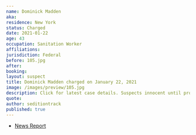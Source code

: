 ```yaml
---
name: Dominick Madden
aka:
residence: New York
status: Charged
date: 2021-01-22
age: 43
occupation: Sanitation Worker
affiliations:
jurisdiction: Federal
before: 105.jpg
after:
booking:
layout: suspect
title: Dominick Madden charged on January 22, 2021
image: /images/preview/105.jpg
description: Click for latest case details. Suspects innocent until proven guilty.
quote:
author: seditiontrack
published: true
---
```


- [News Report](https://brooklyneagle.com/articles/2021/01/22/brooklyn-sanitation-worker-arrested-after-feds-idd-him-as-part-of-capitol-mob/)
